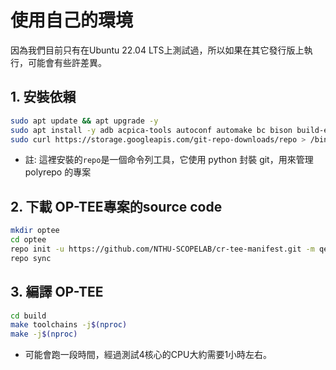 # 使用自己的環境

因為我們目前只有在Ubuntu 22.04 LTS上測試過，所以如果在其它發行版上執行，可能會有些許差異。

## 1. 安裝依賴

```bash
sudo apt update && apt upgrade -y
sudo apt install -y adb acpica-tools autoconf automake bc bison build-essential ccache cpio cscope curl device-tree-compiler e2tools expect fastboot flex ftp-upload gdisk git libattr1-dev libcap-ng-dev libfdt-dev libftdi-dev libglib2.0-dev libgmp3-dev libhidapi-dev libmpc-dev libncurses5-dev libpixman-1-dev libslirp-dev libssl-dev libtool libusb-1.0-0-dev make mtools netcat ninja-build python3-cryptography python3-pip python3-pyelftools python3-serial python3-tomli python-is-python3 rsync swig unzip uuid-dev wget xdg-utils xsltproc xterm xz-utils zlib1g-dev
sudo curl https://storage.googleapis.com/git-repo-downloads/repo > /bin/repo && chmod a+x /bin/repo
```
- 註: 這裡安裝的`repo`是一個命令列工具，它使用 python 封裝 git，用來管理 polyrepo 的專案

## 2. 下載 OP-TEE專案的source code
```bash
mkdir optee
cd optee
repo init -u https://github.com/NTHU-SCOPELAB/cr-tee-manifest.git -m qemu_v8.xml
repo sync
```

## 3. 編譯 OP-TEE
```bash
cd build
make toolchains -j$(nproc)
make -j$(nproc)
```
- 可能會跑一段時間，經過測試4核心的CPU大約需要1小時左右。
